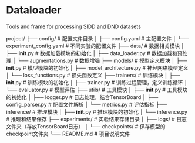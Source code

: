 # Dataloader
Tools and frame for processing SIDD and DND datasets

project/
├── config/                  # 配置文件目录
│   ├── config.yaml          # 主配置文件
│   └── experiment_config.yaml # 不同实验的配置文件
├── data/                    # 数据相关模块
│   ├── __init__.py          # 数据加载模块的初始化
│   ├── data_loader.py       # 数据加载和预处理
│   └── augmentations.py     # 数据增强
├── models/                  # 模型定义模块
│   ├── __init__.py          # 模型模块的初始化
│   ├── model_architecture.py # 神经网络模型定义
│   └── loss_functions.py    # 损失函数定义
├── trainers/                 # 训练模块
│   ├── __init__.py          # 训练模块的初始化
│   ├── trainer.py           # 训练过程管理，定义训练循环
│   └── evaluator.py         # 模型评估
├── utils/                   # 工具模块
│   ├── __init__.py          # 工具模块的初始化
│   ├── logger.py            # 日志处理，结合TensorBoard
│   ├── config_parser.py     # 配置文件解析
│   └── metrics.py           # 评估指标
├── inference/               # 推理模块
│   ├── __init__.py          # 推理模块的初始化
│   └── inference.py         # 推理和结果保存
├── experiments/             # 实验结果存储目录
│   ├── logs/                # 日志文件夹（存放TensorBoard日志）
│   └── checkpoints/         # 保存模型的checkpoint文件夹
└── README.md                # 项目说明文件
